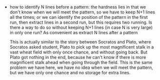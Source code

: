 * how to identify N lines before a pattern:
    the hardness lies in that we don't know when we will meet the pattern, so we have to keep N+1 lines all the times; or we can identify the position of the pattern in the first run, then extract lines in a second run, but this requires two running.
    Is there a way to do so without keeping N+1 lines (in case N is very large) in only one run? As convenient as extract N lines after a pattern

    This is actually similar to the story between Socratos and Plato, where Socratos asked student, Plato to pick up the most magnificent stalk in a vast wheat field with only once chance, and without going back. But Plato got nothing in the end, because he can't know if there is more magnificent stalk ahead when going through the field. This is the same problem we have here, we have no idea when we will meet the pattern, but we have only one chance and no storage for extra lines.
